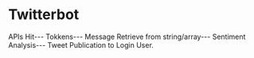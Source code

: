 # Twitterbot
APIs Hit---
Tokkens---
Message Retrieve from string/array---
Sentiment Analysis---
Tweet Publication to Login User.
